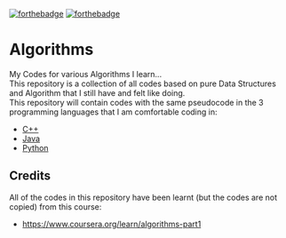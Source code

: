 [![forthebadge](https://forthebadge.com/images/badges/you-didnt-ask-for-this.svg)](https://forthebadge.com)
[![forthebadge](https://forthebadge.com/images/badges/fo-sho.svg)](https://forthebadge.com)
# Algorithms
My Codes for various Algorithms I learn...<br>
This repository is a collection of all codes based on pure Data Structures and Algorithm that I still have and felt like doing.<br>
This repository will contain codes with the same pseudocode in the 3 programming languages that I am comfortable coding in:<br>
* [C++](http://www.cplusplus.org/)
* [Java](https://www.java.com/en/)
* [Python](https://www.python.org/)

## Credits
All of the codes in this repository have been learnt (but the codes are not copied) from this course:
* https://www.coursera.org/learn/algorithms-part1